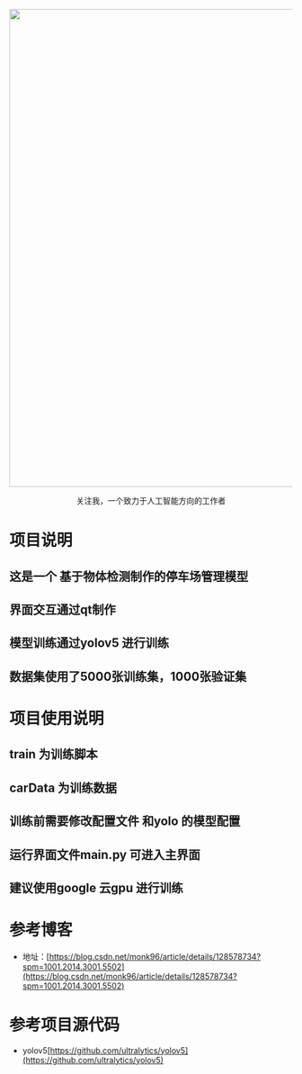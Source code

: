 <div align="center">
  <p>
    <a align="center" href="https://ultralytics.com/yolov5" target="_blank">
      <img width="850" src="https://life-9gekhhx1136c3452-1302402275.tcloudbaseapp.com/resources/git.gif"></a>
  </p>

  关注我，一个致力于人工智能方向的工作者
  <br/>
</div>

# 项目说明

## 这是一个 基于物体检测制作的停车场管理模型

##  界面交互通过qt制作

##  模型训练通过yolov5 进行训练

## 数据集使用了5000张训练集，1000张验证集


# 项目使用说明

## train 为训练脚本

## carData 为训练数据

## 训练前需要修改配置文件 和yolo 的模型配置

## 运行界面文件main.py 可进入主界面

## 建议使用google 云gpu 进行训练

# 参考博客
- 地址：[https://blog.csdn.net/monk96/article/details/128578734?spm=1001.2014.3001.5502](https://blog.csdn.net/monk96/article/details/128578734?spm=1001.2014.3001.5502)

# 参考项目源代码

- yolov5[https://github.com/ultralytics/yolov5](https://github.com/ultralytics/yolov5)